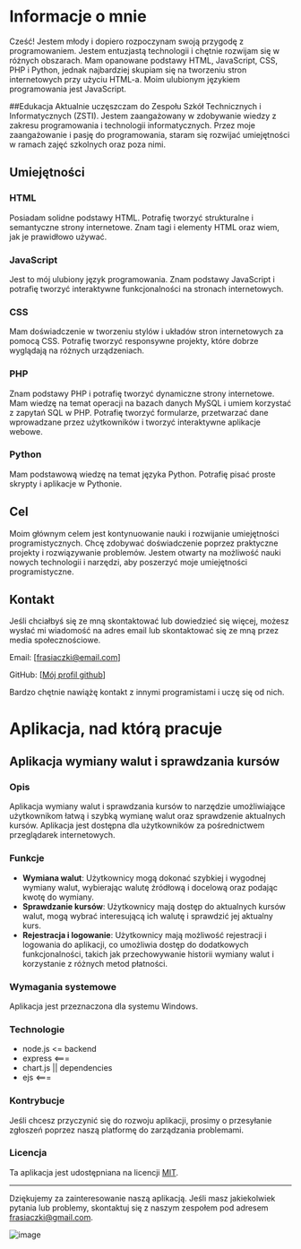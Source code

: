 # Informacje o mnie
Cześć! Jestem młody i dopiero rozpoczynam swoją przygodę z programowaniem. Jestem entuzjastą technologii i chętnie rozwijam się w różnych obszarach. Mam opanowane podstawy HTML, JavaScript, CSS, PHP i Python, jednak najbardziej skupiam się na tworzeniu stron internetowych przy użyciu HTML-a. Moim ulubionym językiem programowania jest JavaScript.

##Edukacja
Aktualnie uczęszczam do Zespołu Szkół Technicznych i Informatycznych (ZSTI). Jestem zaangażowany w zdobywanie wiedzy z zakresu programowania i technologii informatycznych. Przez moje zaangażowanie i pasję do programowania, staram się rozwijać umiejętności w ramach zajęć szkolnych oraz poza nimi.

## Umiejętności
### HTML
Posiadam solidne podstawy HTML.
Potrafię tworzyć strukturalne i semantyczne strony internetowe.
Znam tagi i elementy HTML oraz wiem, jak je prawidłowo używać.
### JavaScript
Jest to mój ulubiony język programowania.
Znam podstawy JavaScript i potrafię tworzyć interaktywne funkcjonalności na stronach internetowych.
### CSS
Mam doświadczenie w tworzeniu stylów i układów stron internetowych za pomocą CSS.
Potrafię tworzyć responsywne projekty, które dobrze wyglądają na różnych urządzeniach.
### PHP 
Znam podstawy PHP i potrafię tworzyć dynamiczne strony internetowe.
Mam wiedzę na temat operacji na bazach danych MySQL i umiem korzystać z zapytań SQL w PHP.
Potrafię tworzyć formularze, przetwarzać dane wprowadzane przez użytkowników i tworzyć interaktywne aplikacje webowe.
### Python
Mam podstawową wiedzę na temat języka Python.
Potrafię pisać proste skrypty i aplikacje w Pythonie.
## Cel
Moim głównym celem jest kontynuowanie nauki i rozwijanie umiejętności programistycznych. Chcę zdobywać doświadczenie poprzez praktyczne projekty i rozwiązywanie problemów. Jestem otwarty na możliwość nauki nowych technologii i narzędzi, aby poszerzyć moje umiejętności programistyczne.

## Kontakt
Jeśli chciałbyś się ze mną skontaktować lub dowiedzieć się więcej, możesz wysłać mi wiadomość na adres email lub skontaktować się ze mną przez media społecznościowe.

Email: [frasiaczki@email.com]

GitHub: [[Mój profil github](https://github.com/kotalgon)] 

Bardzo chętnie nawiążę kontakt z innymi programistami i uczę się od nich.


# Aplikacja, nad którą pracuje

## Aplikacja wymiany walut i sprawdzania kursów

### Opis

Aplikacja wymiany walut i sprawdzania kursów to narzędzie umożliwiające użytkownikom łatwą i szybką wymianę walut oraz sprawdzenie aktualnych kursów. Aplikacja jest dostępna dla użytkowników za pośrednictwem przeglądarek internetowych.

### Funkcje

- **Wymiana walut**: Użytkownicy mogą dokonać szybkiej i wygodnej wymiany walut, wybierając walutę źródłową i docelową oraz podając kwotę do wymiany.
- **Sprawdzanie kursów**: Użytkownicy mają dostęp do aktualnych kursów walut, mogą wybrać interesującą ich walutę i sprawdzić jej aktualny kurs.
- **Rejestracja i logowanie**: Użytkownicy mają możliwość rejestracji i logowania do aplikacji, co umożliwia dostęp do dodatkowych funkcjonalności, takich jak przechowywanie historii wymiany walut i korzystanie z różnych metod płatności.


### Wymagania systemowe

Aplikacja jest przeznaczona dla systemu Windows.

### Technologie

- node.js <= backend
- express <===
- chart.js  || dependencies
- ejs     <===

### Kontrybucje

Jeśli chcesz przyczynić się do rozwoju aplikacji, prosimy o przesyłanie zgłoszeń poprzez naszą platformę do zarządzania problemami.

### Licencja

Ta aplikacja jest udostępniana na licencji [MIT](LICENSE).

---

Dziękujemy za zainteresowanie naszą aplikacją. Jeśli masz jakiekolwiek pytania lub problemy, skontaktuj się z naszym zespołem pod adresem [frasiaczki@gmail.com](mailto:frasiaczki@gmail.com).


![image](https://github.com/kotalgon/repozytorium/assets/133630813/19ca2e38-9ad7-4354-9a09-c36a87f63dd5)

